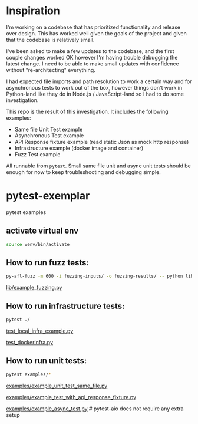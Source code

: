 # Inspiration

I'm working on a codebase that has prioritized functionality and release over design. This has worked well given the goals of the project and given that the codebase is relatively small.

I've been asked to make a few updates to the codebase, and the first couple changes worked OK however I'm having trouble debugging the latest change. I need to be able to make small updates with confidence without "re-architecting" everything.

I had expected file imports and path resolution to work a certain way and for asynchronous tests to work out of the box, however things don't work in Python-land like they do in Node.js / JavaScript-land so I had to do some investigation.

This repo is the result of this investigation. It includes the following examples:
- Same file Unit Test example
- Asynchronous Test example
- API Response fixture example (read static Json as mock http response)
- Infrastructure example (docker image and container)
- Fuzz Test example

All runnable from `pytest`. Small same file unit and async unit tests should be enough for now to keep troubleshooting and debugging simple.

# pytest-exemplar

pytest examples

## activate virtual env
```sh
source venv/bin/activate
```

## How to run fuzz tests:

```sh
py-afl-fuzz -m 600 -i fuzzing-inputs/ -o fuzzing-results/ -- python lib/example_fuzzing.py @@
```

[lib/example_fuzzing.py](lib/example_fuzzing.py)


## How to run infrastructure tests:

```sh
pytest ./
```

[test_local_infra_example.py](test_local_infra_example.py)

[test_dockerinfra.py](test_dockerinfra.py)


## How to run unit tests:

```sh
pytest examples/*
```

[examples/example_unit_test_same_file.py](examples/example_unit_test_same_file.py)

[examples/example_test_with_api_response_fixture.py](examples/example_test_with_api_response_fixture.py)

[examples/example_async_test.py](examples/example_async_test.py) # pytest-aio does not require any extra setup


